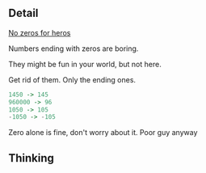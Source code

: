 ## Detail

[No zeros for heros](https://www.codewars.com/kata/no-zeros-for-heros/train/haskell)

Numbers ending with zeros are boring.

They might be fun in your world, but not here.

Get rid of them. Only the ending ones.

```haskell
1450 -> 145
960000 -> 96
1050 -> 105
-1050 -> -105
```

Zero alone is fine, don't worry about it. Poor guy anyway

## Thinking

